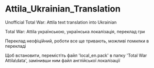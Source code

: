 # Attila_Ukrainian_Translation
Unofficial Total War: Attila text translation into Ukrainian

Total War: Attila українською, українська локалізація, переклад гри

Переклад неофіційний, роботи все ще тривають, можливі помилки в перекладі

Щоб встановити, перемістіть файл 'local_en.pack' в папку 'Total War Attila\data', замінивши ним файл англійської локалізації